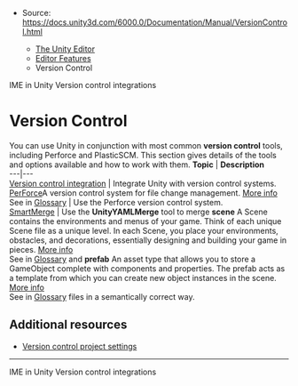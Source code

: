 * Source: https://docs.unity3d.com/6000.0/Documentation/Manual/VersionControl.html

  * [The Unity Editor](https://docs.unity3d.com/6000.0/Documentation/Manual/unity-editor.html)
  * [Editor Features](https://docs.unity3d.com/6000.0/Documentation/Manual/EditorFeatures.html)
  * Version Control


[](https://docs.unity3d.com/6000.0/Documentation/Manual/IMEInput.html)
IME in Unity
[](https://docs.unity3d.com/6000.0/Documentation/Manual/Versioncontrolintegration.html)
Version control integrations
# Version Control
You can use Unity in conjunction with most common **version control** tools, including Perforce and PlasticSCM. This section gives details of the tools and options available and how to work with them.
**Topic** | **Description**  
---|---  
[Version control integration](https://docs.unity3d.com/6000.0/Documentation/Manual/Versioncontrolintegration.html) | Integrate Unity with version control systems.  
[PerForce](https://docs.unity3d.com/6000.0/Documentation/Manual/perForceIntegration.html)A version control system for file change management. [More info](https://docs.unity3d.com/6000.0/Documentation/Manual/perForceIntegration.html)  
See in [Glossary](https://docs.unity3d.com/6000.0/Documentation/Manual/Glossary.html#Perforce) | Use the Perforce version control system.  
[SmartMerge](https://docs.unity3d.com/6000.0/Documentation/Manual/SmartMerge.html) | Use the **UnityYAMLMerge** tool to merge **scene** A Scene contains the environments and menus of your game. Think of each unique Scene file as a unique level. In each Scene, you place your environments, obstacles, and decorations, essentially designing and building your game in pieces. [More info](https://docs.unity3d.com/6000.0/Documentation/Manual/CreatingScenes.html)  
See in [Glossary](https://docs.unity3d.com/6000.0/Documentation/Manual/Glossary.html#Scene) and **prefab** An asset type that allows you to store a GameObject complete with components and properties. The prefab acts as a template from which you can create new object instances in the scene. [More info](https://docs.unity3d.com/6000.0/Documentation/Manual/Prefabs.html)  
See in [Glossary](https://docs.unity3d.com/6000.0/Documentation/Manual/Glossary.html#Prefab) files in a semantically correct way.  
## Additional resources
  * [Version control project settings](https://docs.unity3d.com/6000.0/Documentation/Manual/VersionControlProjectSettings)


* * *
[](https://docs.unity3d.com/6000.0/Documentation/Manual/IMEInput.html)
IME in Unity
[](https://docs.unity3d.com/6000.0/Documentation/Manual/Versioncontrolintegration.html)
Version control integrations
